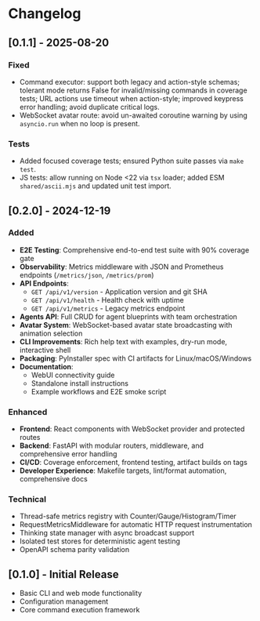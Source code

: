 # Changelog

## [0.1.1] - 2025-08-20

### Fixed

- Command executor: support both legacy and action-style schemas; tolerant mode returns False for invalid/missing commands in coverage tests; URL actions use timeout when action-style; improved keypress error handling; avoid duplicate critical logs.
- WebSocket avatar route: avoid un-awaited coroutine warning by using `asyncio.run` when no loop is present.

### Tests

- Added focused coverage tests; ensured Python suite passes via `make test`.
- JS tests: allow running on Node <22 via `tsx` loader; added ESM `shared/ascii.mjs` and updated unit test import.

## [0.2.0] - 2024-12-19

### Added

- **E2E Testing**: Comprehensive end-to-end test suite with 90% coverage gate
- **Observability**: Metrics middleware with JSON and Prometheus endpoints (`/metrics/json`, `/metrics/prom`)
- **API Endpoints**:
  - `GET /api/v1/version` - Application version and git SHA
  - `GET /api/v1/health` - Health check with uptime
  - `GET /api/v1/metrics` - Legacy metrics endpoint
- **Agents API**: Full CRUD for agent blueprints with team orchestration
- **Avatar System**: WebSocket-based avatar state broadcasting with animation selection
- **CLI Improvements**: Rich help text with examples, dry-run mode, interactive shell
- **Packaging**: PyInstaller spec with CI artifacts for Linux/macOS/Windows
- **Documentation**:
  - WebUI connectivity guide
  - Standalone install instructions
  - Example workflows and E2E smoke script

### Enhanced

- **Frontend**: React components with WebSocket provider and protected routes
- **Backend**: FastAPI with modular routers, middleware, and comprehensive error handling
- **CI/CD**: Coverage enforcement, frontend testing, artifact builds on tags
- **Developer Experience**: Makefile targets, lint/format automation, comprehensive docs

### Technical

- Thread-safe metrics registry with Counter/Gauge/Histogram/Timer
- RequestMetricsMiddleware for automatic HTTP request instrumentation
- Thinking state manager with async broadcast support
- Isolated test stores for deterministic agent testing
- OpenAPI schema parity validation

## [0.1.0] - Initial Release

- Basic CLI and web mode functionality
- Configuration management
- Core command execution framework
